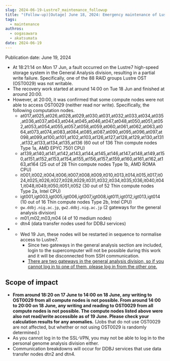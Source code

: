 ```yaml
---
slug: 2024-06-19-Lustre7_maintenance_followup
title: "(Follow-up)[Outage] June 18, 2024: Emergency maintenance of Lustre7"
tags:
  - maintenance
authros:
  - oogasawara
  - akatsumata
date: 2024-06-19
---
```


Publication date: June 19, 2024

- At 18:21:14 on Mon 17 Jun, a fault occurred on the Lustre7 high-speed storage system in the General Analysis division, resulting in a partial write failure. Specifically, one of the 88 RAID groups Lustre OST (OST0029) was not writable.
- The recovery work started at around 14:00 on Tue 18 Jun and finished at around 20:00.
- However, at 20:00, it was confirmed that some compute nodes were not able to access OST0029 (neither read nor write). Specifically, the following computation nodes.
    - at017,at025,at026,at028,at029,at030,at031,at032,at033,at034,at035,at036,at037,at043,at044,at045,at046,at047,at048,at050,at051,at052,at053,at054,at055,at057,at058,at059,at060,at061,at062,at063,at064,at073,at074,at083,at084,at085,at087,at090,at095,at096,at097,at098,at099,at100,at101,at102,at103,at126,at127,at128,at129,at130,at131,at132,at133,at134,at135,at136 (60 out of 136 Thin compute nodes Type 1a, AMD EPYC 7501 CPU)
    - at139,at140,at141,at142,at143,at144,at145,at146,at147,at148,at149,at150,at151,at152,at153,at154,at155,at156,at157,at159,at160,at161,at162,at163,at164 (25 out of 28 Thin compute nodes Type 1b, AMD ROMA CPU)
    - it001,it002,it004,it006,it007,it008,it009,it010,it013,it014,it015,it017,it024,it025,it026,it027,it028,it029,it031,it032,it034,it035,t036,it040,it041,it048,it049,it050,it051,it052 (30 out of 52 Thin compute nodes Type 2a, Intel CPU)
    - igt001,igt003,igt005,igt006,igt007,igt008,igt011,igt012,igt013,igt014 (10 out of 16 Thin compute nodes Type 2b, Intel CPU)
    - `gw.ddbj.nig.ac.jp`, `gw2.ddbj.nig.ac.jp` (2 gateways for the general analysis division)
    - m01,m02,m03,m04 (4 of 10 medium nodes)
    - dtn4 (data transfer nodes used for DDBJ services)
- - Wed 19 Jun, these nodes will be restarted in sequence to normalise access to Lustre7.
    - Since two gateways in the general analysis section are included, login to the supercomputer will not be possible during this work and it will be disconnected from SSH communication.
    - [There are two gateways in the general analysis division, so if you cannot log in to one of them, please log in from the other one.](/general_analysis_division/ga_login#two-gateways)


## Scope of impact
- **From around 18:20 on 17 June to 14:00 on 18 June, any writing to OST0029 from all compute nodes is not possible. From around 14:00 to 20:00 on 18 June, any writing and reading to OST0029 from all compute nodes is not possible. The compute nodes listed above were also not read/write accessible as of 19 June. Please check your calculation results for any anomalies.** (Jobs that do not use OST0029 are not affected, but whether or not using OST0029 is randomly determined.) 
- As you cannot log in to the SSL-VPN, you may not be able to log in to the personal genome analysis division either.
- Communication breakdowns will occur for DDBJ services that use data transfer nodes dtn2 and dtn4.
